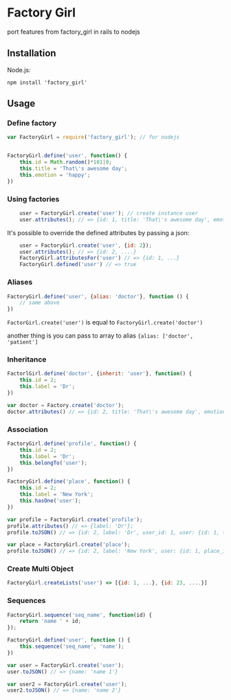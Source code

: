 # Factory Girl

port features from factory_girl in rails to nodejs

## Installation

Node.js:

    npm install 'factory_girl'

## Usage

### Define factory

``` js
var FactoryGirl = require('factory_girl'); // for nodejs
```

``` js

FactoryGirl.define('user', function() {
	this.id = Math.random()*101|0;
	this.title = 'That\'s awesome day';
	this.emotion = 'happy';
})
```

### Using factories

``` js
	user = FactoryGirl.create('user'); // create instance user
	user.attributes(); // => {id: 1, title: 'That\'s awesome day', emotion: 'happy'}
```

It's possible to override the defined attributes by passing a json:
``` js
	user = FactoryGirl.create('user', {id: 2});
	user.attributes(); // => {id: 2, ....}
	FactoryGirl.attributesFor('user') // => {id: 1, ...}
	FactoryGirl.defined('user') // => true
```

### Aliases

``` js
FactoryGirl.define('user', {alias: 'doctor'}, function () {
	// same above
})
```

`FactorGirl.create('user')` is equal to `FactoryGirl.create('doctor')`

another thing is you can pass to array to alias  `{alias: ['doctor', 'patient']`

### Inheritance

``` js
FactorlGirl.define('doctor', {inherit: 'user'}, function() {
	this.id = 2;
	this.label = 'Dr';
})

var doctor = Factory.create('doctor');
doctor.attributes() // => {id: 2, title: 'That\'s awesome day', emotion: 'happy', label: 'Dr'}
```

### Association
``` js
FactoryGirl.define('profile', function() {
	this.id = 2;
	this.label = 'Dr';
	this.belongTo('user');
})

FactoryGirl.define('place', function() {
	this.id = 2;
	this.label = 'New York';
	this.hasOne('user');
})

var profile = FactoryGirl.create('profile');
profile.attributes() // => {label: 'Dr'};
profile.toJSON() // => {id: 2, label: 'Dr', user_id: 1, user: {id: 1, title: 'That\'s awesome day', emotion: 'happy'}}

var place = FactoryGirl.create('place');
profile.toJSON() // => {id: 2, label: 'New York', user: {id: 1, place_id: 2, ...}}
```

### Create Multi Object
``` js
FactoryGirl.createLists('user') => [{id: 1, ...}, {id: 23, ....}]
```

### Sequences

``` js
FactoryGirl.sequence('seq_name', function(id) {
	return 'name ' + id;
});

FactoryGirl.define('user', function () {
	this.sequence('seq_name', 'name');
})

var user = FactoryGirl.create('user');
user.toJSON() // => {name: 'name 1'}

var user2 = FactoryGirl.create('user');
user2.toJSON() // => {name: 'name 2'}
```